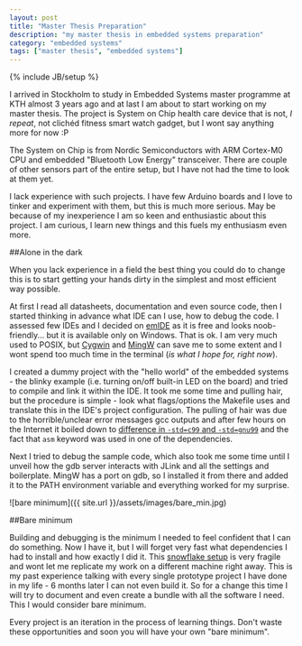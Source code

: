 ```yaml
---
layout: post
title: "Master Thesis Preparation"
description: "my master thesis in embedded systems preparation"
category: "embedded systems"
tags: ["master thesis", "embedded systems"]
---
```

{% include JB/setup %}

I arrived in Stockholm to study in Embedded Systems master programme at KTH almost 3 years ago and at last I am about to start working on my master thesis. The project is System on Chip health care device that is not, _I repeat_, not clichéd fitness smart watch gadget, but I wont say anything more for now :P

The System on Chip is from Nordic Semiconductors with ARM Cortex-M0 CPU and embedded "Bluetooth Low Energy" transceiver. There are couple of other sensors part of the entire setup, but I have not had the time to look at them yet.

I lack experience with such projects. I have few Arduino boards and I love to tinker and experiment with them, but this is much more serious. May be because of my inexperience I am so keen and enthusiastic about this project. I am curious, I learn new things and this fuels my enthusiasm even more.

##Alone in the dark

When you lack experience in a field the best thing you could do to change this is to start getting your hands dirty in the simplest and most efficient way possible. 

At first I read all datasheets, documentation and even source code, then I started thinking in advance what IDE can I use, how to debug the code. I assessed few IDEs and I decided on [emIDE](http://www.emide.org/) as it is free and looks noob-friendly... but it is available only on Windows. That is ok. I am very much used to POSIX, but [Cygwin](https://www.cygwin.com/) and [MingW](http://www.mingw.org/) can save me to some extent and I wont spend too much time in the terminal (*is what I hope for, right now*). 

I created a dummy project with the "hello world" of the embedded systems - the blinky example (i.e. turning on/off built-in LED on the board) and tried to compile and link it within the IDE. It took me some time and pulling hair, but the procedure is simple - look what flags/options the Makefile uses and translate this in the IDE's project configuration. The pulling of hair was due to the horrible/unclear error messages gcc outputs and after few hours on the Internet it boiled down to [difference in `-std=c99` and `-std=gnu99`](http://stackoverflow.com/questions/5313536/whats-the-difference-between-gnu99-and-c99-clang) and the fact that `asm` keyword was used in one of the dependencies. 

Next I tried to debug the sample code, which also took me some time until I unveil how the gdb server interacts with JLink and all the settings and boilerplate. MingW has a port on gdb, so I installed it from there and added it to the PATH environment variable and everything worked for my surprise.

![bare minimum]({{ site.url }}/assets/images/bare_min.jpg)

##Bare minimum

Building and debugging is the minimum I needed to feel confident that I can do something. Now I have it, but I will forget very fast what dependencies I had to install and how exactly I did it. This [snowflake setup](http://martinfowler.com/bliki/SnowflakeServer.html) is very fragile and wont let me replicate my work on a different machine right away. This is my past experience talking with every single prototype project I have done in my life - 6 months later I can not even build it. So for a change this time I will try to document and even create a bundle with all the software I need. This I would consider bare minimum.

Every project is an iteration in the process of learning things. Don't waste these opportunities and soon you will have your own "bare minimum".

